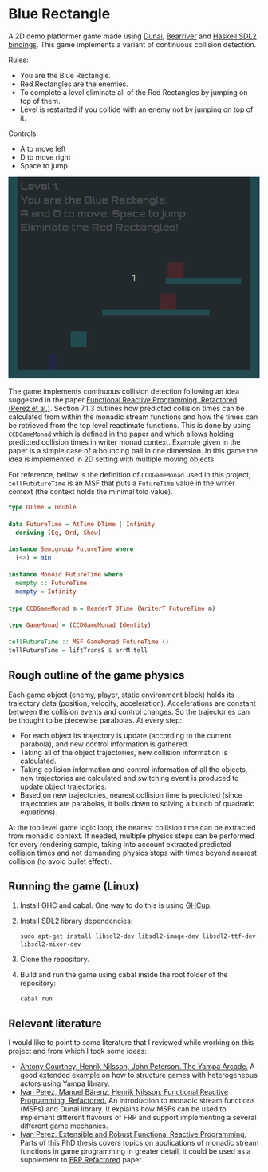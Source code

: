 # Blue Rectangle

A 2D demo platformer game made using [Dunai](https://github.com/ivanperez-keera/dunai), [Bearriver](https://hackage.haskell.org/package/bearriver) and [Haskell SDL2 bindings](https://hackage.haskell.org/package/sdl2). This game implements a variant of continuous collision detection.

Rules:
- You are the Blue Rectangle.
- Red Rectangles are the enemies.
- To complete a level eliminate all of the Red Rectangles by jumping on top of them.
- Level is restarted if you collide with an enemy not by jumping on top of it.


Controls:
- A to move left
- D to move right
- Space to jump

![Gameplay](./assets/gameplay.gif)

The game implements continuous collision detection following an idea suggested in the paper [Functional Reactive Programming, Refactored (Perez et al.)](https://www.cs.nott.ac.uk/~psxip1/papers/2016-HaskellSymposium-Perez-Barenz-Nilsson-FRPRefactored-short.pdf). Section 7.1.3 outlines how predicted collision times can be calculated from within the monadic stream functions and how the times can be retrieved from the top level reactimate functions. This is done by using `CCDGameMonad` which is defined in the paper and which allows holding predicted collision times in writer monad context. Example given in the paper is a simple case of a bouncing ball in one dimension. In this game the idea is implemented in 2D setting with multiple moving objects.

For reference, bellow is the definition of `CCDGameMonad` used in this project, `tellFututureTime` is an MSF that puts a `FutureTime` value in the writer context (the context holds the minimal told value).

```haskell
type DTime = Double

data FutureTime = AtTime DTime | Infinity
  deriving (Eq, Ord, Show)

instance Semigroup FutureTime where
  (<>) = min

instance Monoid FutureTime where
  mempty :: FutureTime
  mempty = Infinity

type CCDGameMonad m = ReaderT DTime (WriterT FutureTime m)

type GameMonad = (CCDGameMonad Identity)

tellFutureTime :: MSF GameMonad FutureTime ()
tellFutureTime = liftTransS $ arrM tell
```


## Rough outline of the game physics

Each game object (enemy, player, static environment block) holds its trajectory data (position, velocity, acceleration). Accelerations are constant between the collision events and control changes. So the trajectories can be thought to be piecewise parabolas. At every step:

- For each object its trajectory is update (according to the current parabola), and new control information is gathered.
- Taking all of the object trajectories, new collision information is calculated.
- Taking collision information and control information of all the objects, new trajectories are calculated and switching event is produced to update object trajectories.
- Based on new trajectories, nearest collision time is predicted (since trajectories are parabolas, it boils down to solving a bunch of quadratic equations).

At the top level game logic loop, the nearest collision time can be extracted from monadic context. If needed, multiple physics steps can be performed for every rendering sample, taking into account extracted predicted collision times and not demanding physics steps with times beyond nearest collision (to avoid bullet effect).

## Running the game (Linux)

1. Install GHC and cabal. One way to do this is using [GHCup](https://www.haskell.org/ghcup/install/).


2. Install SDL2 library dependencies:
    ```
    sudo apt-get install libsdl2-dev libsdl2-image-dev libsdl2-ttf-dev libsdl2-mixer-dev
    ```
3. Clone the repository.

4. Build and run the game using cabal inside the root folder of the repository:
    ```
    cabal run
    ```

## Relevant literature

I would like to point to some literature that I reviewed while working on this project and from which I took some ideas: 

- [Antony Courtney, Henrik Nilsson, John Peterson. The Yampa Arcade.](https://dl.acm.org/doi/10.1145/871895.871897) A good extended example on how to structure games with heterogeneous actors using Yampa library.
- [Ivan Perez, Manuel Bärenz,  Henrik Nilsson. Functional Reactive Programming, Refactored.](https://www.cs.nott.ac.uk/~psxip1/papers/2016-HaskellSymposium-Perez-Barenz-Nilsson-FRPRefactored-short.pdf) An introduction to monadic stream functions (MSFs) and Dunai library. It explains how MSFs can be used to implement different flavours of FRP and support implementing a several different game mechanics.
- [Ivan Perez. Extensible and Robust Functional Reactive Programming.](http://www.cs.nott.ac.uk/~psxip1/papers/2017-Perez-thesis-latest.pdf) Parts of this PhD thesis covers topics on applications of monadic stream functions in game programming in greater detail, it could be used as a supplement to [FRP Refactored](https://www.cs.nott.ac.uk/~psxip1/papers/2016-HaskellSymposium-Perez-Barenz-Nilsson-FRPRefactored-short.pdf) paper.
